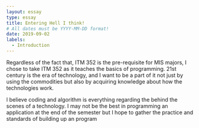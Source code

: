 ```yaml
---
layout: essay
type: essay
title: Entering Hell I think!
# All dates must be YYYY-MM-DD format!
date: 2019-09-02
labels:
  - Introduction
---
```


Regardless of the fact that, ITM 352 is the pre-requisite for MIS majors, I chose to take ITM 352 as it teaches the basics of programming. 21st century is the era of technology, and I want to be a part of it not just by using the commodities but also by acquiring knowledge about how the technologies work. 

I believe coding and algorithm is everything regarding the behind the scenes of a technology. I may not be the best in programming an application at the end of the semester but I hope to gather the practice and standards of building up an program
